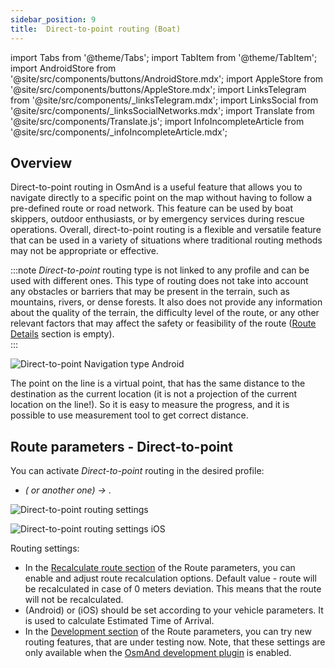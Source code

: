 ```yaml
---
sidebar_position: 9
title:  Direct-to-point routing (Boat)
---
```


import Tabs from '@theme/Tabs';
import TabItem from '@theme/TabItem';
import AndroidStore from '@site/src/components/buttons/AndroidStore.mdx';
import AppleStore from '@site/src/components/buttons/AppleStore.mdx';
import LinksTelegram from '@site/src/components/_linksTelegram.mdx';
import LinksSocial from '@site/src/components/_linksSocialNetworks.mdx';
import Translate from '@site/src/components/Translate.js';
import InfoIncompleteArticle from '@site/src/components/_infoIncompleteArticle.mdx';


## Overview

Direct-to-point routing in OsmAnd is a useful feature that allows you to navigate directly to a specific point on the map without having to follow a pre-defined route or road network. This feature can be used by boat skippers,
outdoor enthusiasts, or by emergency services during rescue operations. Overall, direct-to-point routing is a flexible and versatile feature that can be used in a variety of situations where traditional routing methods may not be appropriate or effective.

:::note
*Direct-to-point* routing type is not linked to any profile and can be used with different ones.
This type of routing does not take into account any obstacles or barriers that may be present in the terrain, such as mountains, rivers, or dense forests. It also does not provide any information about the quality of the terrain, the difficulty level of the route, or any other relevant factors that may affect the safety or feasibility of the route ([Route Details](../setup/route-details.md) section is empty).  
:::

![Direct-to-point Navigation type Android](@site/static/img/navigation/boat/direct_navigation_type_android.png)

The point on the line is a virtual point, that has the same distance to the destination as the current location  (it is not a projection of the current location on the line!). So it is easy to measure the progress, and it is possible to use measurement tool to get correct distance.
## Route parameters - Direct-to-point

You can activate *Direct-to-point* routing in the desired profile: 
- *<Translate android="true" ids="shared_string_menu,shared_string_settings,configure_profile"/> (<Translate android="true" ids="app_mode_boat"/> or another one) → <Translate android="true" ids="routing_settings_2,nav_type_hint"/>*.

<Tabs groupId="operating-systems">

<TabItem value="android" label="Android">  

![Direct-to-point routing settings](@site/static/img/navigation/routing/direct_to_point_routing_andr.png)

</TabItem>

<TabItem value="ios" label="iOS">

![Direct-to-point routing settings iOS](@site/static/img/navigation/routing/direct_to_point_ios.png)  

</TabItem>

</Tabs>

Routing settings:  
- In the [Recalculate route section](../setup/route-navigation.md#route-recalculation) of the Route parameters, you can enable and adjust route recalculation options. Default value - route will be recalculated in case of 0&nbsp;meters deviation. This means that the route will not be recalculated.
- *[<Translate android="true" ids="default_speed_setting_title"/>](../guidance/navigation-settings.md#default-speed--road-speeds)* (Android) or *[<Translate ios="true" ids="road_speeds"/>](../guidance/navigation-settings.md#default-speed--road-speeds)* (iOS) should be set according to your vehicle parameters. It is used to calculate Estimated Time of Arrival.
- In the [Development section](../guidance/navigation-settings.md#development-settings) of the Route parameters, you can try new routing features, that are under testing now. Note, that these settings are only available when the [OsmAnd development plugin](../../plugins/development.md) is enabled.
